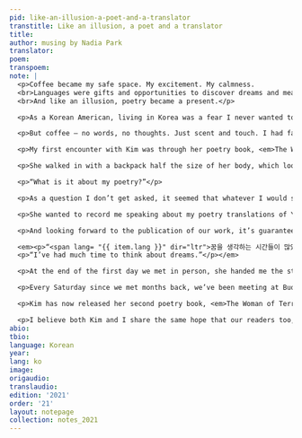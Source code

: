 ```yaml
---
pid: like-an-illusion-a-poet-and-a-translator
transtitle: Like an illusion, a poet and a translator
title: 
author: musing by Nadia Park
translator: 
poem: 
transpoem: 
note: |
  <p>Coffee became my safe space. My excitement. My calmness.
  <br>Languages were gifts and opportunities to discover dreams and meaning.
  <br>And like an illusion, poetry became a present.</p>

  <p>As a Korean American, living in Korea was a fear I never wanted to make into a reality. I could never completely become a Korean. I had never read a book in Korean or written a simple essay. How could I fit in a world where I couldn’t express my own thoughts properly?</p>

  <p>But coffee — no words, no thoughts. Just scent and touch. I had fallen in love a long time ago with the space and atmosphere that the existence of coffee was able to bring. The gentle atmosphere it creates tends to ease the stress of the people who come near it. And I was one of those people captivated by its magic, along with Kim Soon Mi, a Korean poet and the protagonist of my translations this year.</p>

  <p>My first encounter with Kim was through her poetry book, <em>The Woman of Chagall</em>, left behind at Buono Buono Coffee Roasters, the coffee shop at which I became an apprentice over a year back, with a short message to another fellow apprentice. Her poems were straightforward but intricate, and the fact that she fell in love with the same space I had come to call my second home gave me a certainty that we would get along. I wanted to meet her.</p>

  <p>She walked in with a backpack half the size of her body, which looked even larger than it probably was against a 160-tall lady. With a lilac-colored fedora and vibrant handmade, beaded jewelry, she took the time to greet everyone wearing a soft expression and a gentle smile. And perching down on the sofa, she proceeded to pull out about five books, stacks of papers clipped together, and a collection of sparkly stickers. After a few introduction remarks, she started what would be a five-hour conversation with the question:</p>

  <p>“What is it about my poetry?”</p>

  <p>As a question I don’t get asked, it seemed that whatever I would say would seem cheesy and embarrassing, as if my feelings towards her poems would give away too much of my personal thoughts. Explaining to her how I was fascinated with the simple and straightforward tone in every poem; how while I couldn’t fully understand every word of each poem, I wanted to just meet the person who was able to manifest these thoughts into such an eloquent book. And as I explained my history in translation, from translating anime and manga to being a part of <em>DoubleSpeak</em>, she graciously found every aspect admirable and fascinating.</p>

  <p>She wanted to record me speaking about my poetry translations of Yun Dong-ju, the poet that inspired my translation journey. But rather than me reading the poems themselves, she focused on how I talked about the poet, striking me as a unique approach to talking about poets and translations. She too had connections with another poet and academic who had previously written a book on Yun Dong-ju. And therefore,Yun Dong-ju, who was always a star I would see on occasional days, and not be able to even see on other days because he was too far and too grand, seemed to have become more familiar the more I spoke with Kim and found out about other poets.</p>

  <p>And looking forward to the publication of our work, it’s guaranteed that not all readers will enjoy the poetry she writes, whether they read it in English or in Korean. Yet, even if people can resonate with just 1% of her words, Kim finds value in writing poetry. “What do I feel and what do I want from each poem?” Even for Kim this is unclear. But these words were actually what gave me the confidence to translate her poems and be able to feel more comfortable in translating her poems that were so personal and abundant in intense emotions.</p>

  <em><p>“<span lang= "{{ item.lang }}" dir="ltr">꿈을 생각하는 시간들이 많았다</span>.”</p>
  <p>“I’ve had much time to think about dreams.”</p></em>

  <p>At the end of the first day we met in person, she handed me the stickers she had laid out on the table prior to our conversation. “Play with them. Stick them on whatever you want. Make designs. Create words. It’s fun, I promise.” She explained to me that these little, adhesive glitter pieces of plastic were what helped her get out of her depression. She says these stickers gave her the ability to relax, to stay excited, and to hope.</p>

  <p>Every Saturday since we met months back, we’ve been meeting at Buono Buono. She, as my teacher in poetry, the literary world, and in life. And me, as her coffee barista teacher, teaching her how to make hand drip so that she too, may be able to bring the presence of coffee wherever she goes and to whoever she meets.</p>

  <p>Kim has now released her second poetry book, <em>The Woman of Terrace</em>, in April, containing the English translations of her poetry both written by her daughter, Soo Yeon Kim, and by me. From sharing the book to people such as local jewelry shop owners, customers of our coffee shop, professors of various universities, and other fellow poets, Kim hopes to be able to extend her thoughts and feelings to more people.</p>

  <p>I believe both Kim and I share the same hope that our readers too, can find time in their lives to think about their dreams and not be afraid to be a bit clumsy, a bit humble, a bit confused, and a bit daring. It’s not normal you see a 5-foot-8-inch twenty-four-year-old American and a five-foot, sixty-three-year-old Korean, but it was through certain aspirations that we were able to develop a connection. So thank you to poetry, to languages, and to <em>DoubleSpeak</em> for once again allowing me to discover warmth and hope.</p>
abio: 
tbio: 
language: Korean
year: 
lang: ko
image: 
origaudio: 
translaudio: 
edition: '2021'
order: '21'
layout: notepage
collection: notes_2021
---
```

